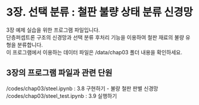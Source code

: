 # 3장. 선택 분류 : 철판 불량 상태 분류 신경망
3장 예제 실습을 위한 프로그램 파일입니다.<br/>
단층퍼셉트론 구조의 신경망과 선택 분류 후처리 기능을 이용하여 철판 재료의 불량 유형을 분류합니다.<br/>
이 프로그램에서 이용하는 데이터 파일은 /data/chap03 폴더 내용을 확인하세요.

## 3장의 프로그램 파일과 관련 단원
/codes/chap03/steel.ipynb : 3.8 구현하기 - 불량 철판 판별 신경망<br/>
/codes/chap03/steel_test.ipynb : 3.9 실행하기
